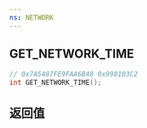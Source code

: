 ```yaml
---
ns: NETWORK
---
```

## GET_NETWORK_TIME

```c
// 0x7A5487FE9FAA6B48 0x998103C2
int GET_NETWORK_TIME();
```


## 返回值
